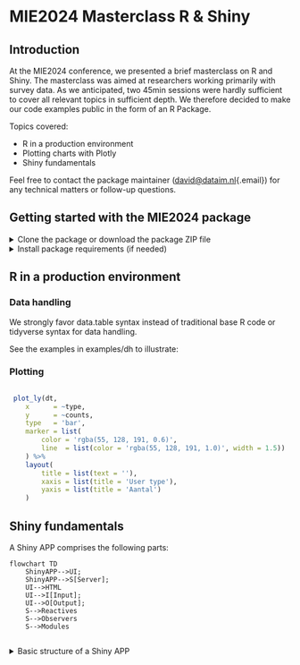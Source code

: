 # MIE2024 Masterclass R & Shiny

## Introduction

At the MIE2024 conference, we presented a brief masterclass on R and Shiny. The masterclass was aimed at researchers working primarily with survey data. As we anticipated, two 45min sessions were hardly sufficient to cover all relevant topics in sufficient depth. We therefore decided to make our code examples public in the form of an R Package.

Topics covered: 

<ul>
<li>R in a production environment</li>
<li>Plotting charts with Plotly</li>
<li>Shiny fundamentals</li> 
</ul>

Feel free to contact the package maintainer ([david\@dataim.nl](mailto:david@dataim.nl){.email}) for any technical matters or follow-up questions.

## Getting started with the MIE2024 package

<details>

<summary>Clone the package or download the package ZIP file</summary>

Traditional git clone:

```         
git clone https://github.com/DataIMLabs/MIE2024/
```

Github clone via GitHub's command line interface (CLI):

```         
gh repo clone DataIMLabs/MIE2024
```

Zip download: [<https://github.com/DataIMLabs/MIE2024/archive/refs/heads/main.zip>]

</summary>

</details>

<details>

<summary>Install package requirements (if needed)</summary>

Most likely, the following packages are already installed. 
If not, run the code below to install the required dependencies

``` r
install.packages("plotly")
install.packages("shiny")
install.packages("data.table")
install.packages("magrittr")
install.packages("ggplot2")
install.packages("devtools")
install.packages("purrr")
install.packages("rlang")
```

</details>


## R in a production environment

### Data handling 

We strongly favor data.table syntax instead of traditional base R code or tidyverse syntax for data handling. 

See the examples in examples/dh to illustrate: 

### Plotting

```R

 plot_ly(dt,
    x      = ~type, 
    y      = ~counts, 
    type   = 'bar',
    marker = list(
        color = 'rgba(55, 128, 191, 0.6)',
        line  = list(color = 'rgba(55, 128, 191, 1.0)', width = 1.5))
    ) %>% 
    layout(
        title = list(text = ''),
        xaxis = list(title = 'User type'),
        yaxis = list(title = 'Aantal')
    )

```



## Shiny fundamentals
A Shiny APP comprises the following parts: 

```mermaid
flowchart TD
    ShinyAPP-->UI;
    ShinyAPP-->S[Server];  
    UI-->HTML
    UI-->I[Input];
    UI-->O[Output];
    S-->Reactives
    S-->Observers
    S-->Modules
    
```

<details>

<summary>Basic structure of a Shiny APP</summary>


``` R
library(shiny)

ui <- fluidPage(
    textOutput(outputId = "text")
)

server <- function(input, output, session) {
    
    output$text <- renderText({
        "Hallo MIE2024"
    })
}

shinyApp(ui, server) 
```

</details>
 
 
 
